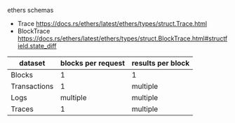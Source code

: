 ethers schemas
- Trace https://docs.rs/ethers/latest/ethers/types/struct.Trace.html
- BlockTrace https://docs.rs/ethers/latest/ethers/types/struct.BlockTrace.html#structfield.state_diff

|dataset|blocks per request|results per block|
|-|-|-|
|Blocks|1|1|
|Transactions|1|multiple|
|Logs|multiple|multiple|
|Traces|1|multiple|


